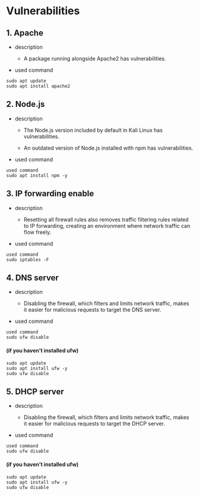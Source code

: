# Vulnerabilities



## 1. Apache



* description

  * A package running alongside Apache2 has vulnerabilities.




* used command

```
sudo apt update
sudo apt install apache2
```



## 2. Node.js



* description

  * The Node.js version included by default in Kali Linux has vulnerabilities.
  
  * An outdated version of Node.js installed with npm has vulnerabilities.




* used command

```
used command
sudo apt install npm -y
```



## 3. IP forwarding enable



* description

  * Resetting all firewall rules also removes traffic filtering rules related to IP forwarding, creating an environment where network traffic can flow freely.




* used command

```
used command
sudo iptables -F
```



## 4. DNS server



* description

  * Disabling the firewall, which filters and limits network traffic, makes it easier for malicious requests to target the DNS server.




* used command

```
used command
sudo ufw disable
```

#### (if you haven’t installed ufw)

```
sudo apt update
sudo apt install ufw -y
sudo ufw disable
```



## 5. DHCP server



* description

  * Disabling the firewall, which filters and limits network traffic, makes it easier for malicious requests to target the DHCP server.




* used command

```
used command
sudo ufw disable
```
#### (if you haven’t installed ufw)
```
sudo apt update
sudo apt install ufw -y
sudo ufw disable
```
